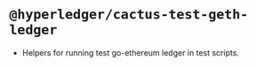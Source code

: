 # `@hyperledger/cactus-test-geth-ledger`

- Helpers for running test go-ethereum ledger in test scripts.
